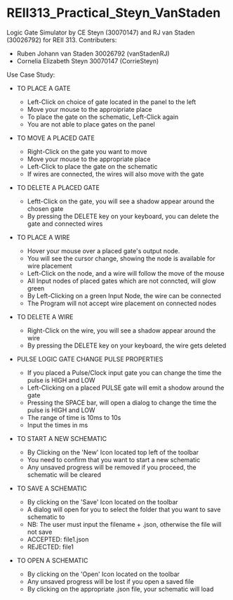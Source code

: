 # REII313_Practical_Steyn_VanStaden
Logic Gate Simulator by CE Steyn (30070147) and RJ van Staden (30026792) for REII 313.
Contributers:
* Ruben Johann van Staden 30026792 (vanStadenRJ)
* Cornelia Elizabeth Steyn 30070147 (CorrieSteyn)

Use Case Study:
* TO PLACE A GATE
  - Left-Click on choice of gate located in the panel to the left
  - Move your mouse to the approipriate place
  - To place the gate on the schematic, Left-Click again
  - You are not able to place gates on the panel
  
* TO MOVE A PLACED GATE
  - Right-Click on the gate you want to move
  - Move your mouse to the appropriate place
  - Left-Click to place the gate on the schematic
  - If wires are connected, the wires will also move with the gate
  
* TO DELETE A PLACED GATE
  - Leftt-Click on the gate, you will see a shadow appear around the chosen gate
  - By pressing the DELETE key on your keyboard, you can delete the gate and connected wires
  
* TO PLACE A WIRE
  - Hover your mouse over a placed gate's output node.
  - You will see the cursor change, showing the node is available for wire placement
  - Left-Click on the node, and a wire will follow the move of the mouse
  - All Input nodes of placed gates which are not conncted, will glow green
  - By Left-Clicking on a green Input Node, the wire can be connected
  - The Program will not accept wire placement on connected nodes
  
* TO DELETE A WIRE
  - Right-Click on the wire, you will see a shadow appear around the wire
  - By pressing the DELETE key on your keyboard, the wire gets deleted
  
* PULSE LOGIC GATE CHANGE PULSE PROPERTIES
  - If you placed a Pulse/Clock input gate you can change the time the pulse is HIGH and LOW
  - Left-Clicking on a placed PULSE gate will emit a shodow around the gate
  - Pressing the SPACE bar, will open a dialog to change the time the pulse is HIGH and LOW
  - The range of time is 10ms to 10s
  - Input the times in ms
  
* TO START A NEW SCHEMATIC
  - By Clicking on the 'New' Icon located top left of the toolbar
  - You need to confirm that you want to start a new schematic
  - Any unsaved progress will be removed if you proceed, the schematic will be cleared
  
* TO SAVE A SCHEMATIC
  - By clicking on the 'Save' Icon located on the toolbar
  - A dialog will open for you to select the folder that you want to save schematic to
  - NB: The user must input the filename + .json, otherwise the file will not save
  - ACCEPTED: file1.json
  - REJECTED: file1
  
* TO OPEN A SCHEMATIC
  - By clicking on the 'Open' Icon located on the toolbar
  - Any unsaved progress will be lost if you open a saved file
  - By clicking on the appropriate .json file, your schematic will load
  
  
